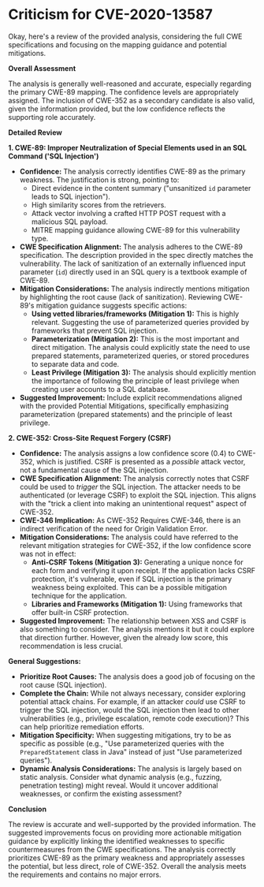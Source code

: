 # Criticism for CVE-2020-13587

Okay, here's a review of the provided analysis, considering the full CWE specifications and focusing on the mapping guidance and potential mitigations.

**Overall Assessment**

The analysis is generally well-reasoned and accurate, especially regarding the primary CWE-89 mapping. The confidence levels are appropriately assigned. The inclusion of CWE-352 as a secondary candidate is also valid, given the information provided, but the low confidence reflects the supporting role accurately.

**Detailed Review**

**1. CWE-89: Improper Neutralization of Special Elements used in an SQL Command ('SQL Injection')**

*   **Confidence:** The analysis correctly identifies CWE-89 as the primary weakness. The justification is strong, pointing to:
    *   Direct evidence in the content summary ("unsanitized `id` parameter leads to SQL injection").
    *   High similarity scores from the retrievers.
    *   Attack vector involving a crafted HTTP POST request with a malicious SQL payload.
    *   MITRE mapping guidance allowing CWE-89 for this vulnerability type.
*   **CWE Specification Alignment:** The analysis adheres to the CWE-89 specification. The description provided in the spec directly matches the vulnerability. The lack of sanitization of an externally influenced input parameter (`id`) directly used in an SQL query is a textbook example of CWE-89.
*   **Mitigation Considerations:**  The analysis indirectly mentions mitigation by highlighting the root cause (lack of sanitization). Reviewing CWE-89's mitigation guidance suggests specific actions:
    *   **Using vetted libraries/frameworks (Mitigation 1):** This is highly relevant. Suggesting the use of parameterized queries provided by frameworks that prevent SQL injection.
    *   **Parameterization (Mitigation 2):**  This is the most important and direct mitigation.  The analysis could explicitly state the need to use prepared statements, parameterized queries, or stored procedures to separate data and code.
    *   **Least Privilege (Mitigation 3):** The analysis should explicitly mention the importance of following the principle of least privilege when creating user accounts to a SQL database.
*   **Suggested Improvement:** Include explicit recommendations aligned with the provided Potential Mitigations, specifically emphasizing parameterization (prepared statements) and the principle of least privilege.

**2. CWE-352: Cross-Site Request Forgery (CSRF)**

*   **Confidence:** The analysis assigns a low confidence score (0.4) to CWE-352, which is justified. CSRF is presented as a *possible* attack vector, not a fundamental cause of the SQL injection.
*   **CWE Specification Alignment:**  The analysis correctly notes that CSRF could be used to *trigger* the SQL injection.  The attacker needs to be authenticated (or leverage CSRF) to exploit the SQL injection. This aligns with the "trick a client into making an unintentional request" aspect of CWE-352.
*   **CWE-346 Implication:** As CWE-352 Requires CWE-346, there is an indirect verification of the need for Origin Validation Error.
*   **Mitigation Considerations:** The analysis could have referred to the relevant mitigation strategies for CWE-352, if the low confidence score was not in effect:
    *   **Anti-CSRF Tokens (Mitigation 3):** Generating a unique nonce for each form and verifying it upon receipt. If the application lacks CSRF protection, it's vulnerable, even if SQL injection is the primary weakness being exploited. This can be a possible mitigation technique for the application.
    *   **Libraries and Frameworks (Mitigation 1):** Using frameworks that offer built-in CSRF protection.
*   **Suggested Improvement:** The relationship between XSS and CSRF is also something to consider. The analysis mentions it but it could explore that direction further. However, given the already low score, this recommendation is less crucial.

**General Suggestions:**

*   **Prioritize Root Causes:** The analysis does a good job of focusing on the root cause (SQL injection).
*   **Complete the Chain:** While not always necessary, consider exploring potential attack chains. For example, if an attacker *could* use CSRF to trigger the SQL injection, would the SQL injection then lead to other vulnerabilities (e.g., privilege escalation, remote code execution)? This can help prioritize remediation efforts.
*   **Mitigation Specificity:** When suggesting mitigations, try to be as specific as possible (e.g., "Use parameterized queries with the `PreparedStatement` class in Java" instead of just "Use parameterized queries").
*   **Dynamic Analysis Considerations:** The analysis is largely based on static analysis. Consider what dynamic analysis (e.g., fuzzing, penetration testing) might reveal. Would it uncover additional weaknesses, or confirm the existing assessment?

**Conclusion**

The review is accurate and well-supported by the provided information. The suggested improvements focus on providing more actionable mitigation guidance by explicitly linking the identified weaknesses to specific countermeasures from the CWE specifications. The analysis correctly prioritizes CWE-89 as the primary weakness and appropriately assesses the potential, but less direct, role of CWE-352. Overall the analysis meets the requirements and contains no major errors.